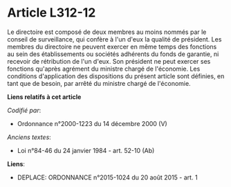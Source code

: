 # Article L312-12

Le directoire est composé de deux membres au moins nommés par le conseil de surveillance, qui confère à l'un d'eux la qualité
de président. Les membres du directoire ne peuvent exercer en même temps des fonctions au sein des établissements ou sociétés
adhérents du fonds de garantie, ni recevoir de rétribution de l'un d'eux. Son président ne peut exercer ses fonctions
qu'après agrément du ministre chargé de l'économie. Les conditions d'application des dispositions du présent article sont
définies, en tant que de besoin, par arrêté du ministre chargé de l'économie.

**Liens relatifs à cet article**

_Codifié par_:

  - Ordonnance n°2000-1223 du 14 décembre 2000 (V)

_Anciens textes_:

  - Loi n°84-46 du 24 janvier 1984 - art. 52-10 (Ab)

**Liens**:

  - DEPLACE: ORDONNANCE n°2015-1024 du 20 août 2015 - art. 1
